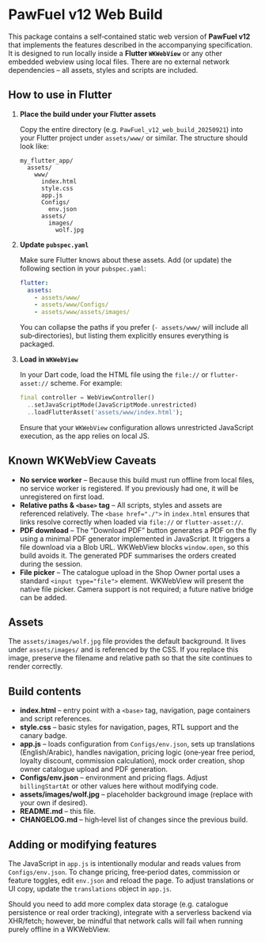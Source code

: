 # PawFuel v12 Web Build

This package contains a self‑contained static web version of **PawFuel v12** that implements the features described in the accompanying specification. It is designed to run locally inside a **Flutter `WKWebView`** or any other embedded webview using local files. There are no external network dependencies – all assets, styles and scripts are included.

## How to use in Flutter

1. **Place the build under your Flutter assets**

   Copy the entire directory (e.g. `PawFuel_v12_web_build_20250921`) into your Flutter project under `assets/www/` or similar. The structure should look like:

   ```
   my_flutter_app/
     assets/
       www/
         index.html
         style.css
         app.js
         Configs/
           env.json
         assets/
           images/
             wolf.jpg
   ```

2. **Update `pubspec.yaml`**

   Make sure Flutter knows about these assets. Add (or update) the following section in your `pubspec.yaml`:

   ```yaml
   flutter:
     assets:
       - assets/www/
       - assets/www/Configs/
       - assets/www/assets/images/
   ```

   You can collapse the paths if you prefer (`- assets/www/` will include all sub‑directories), but listing them explicitly ensures everything is packaged.

3. **Load in `WKWebView`**

   In your Dart code, load the HTML file using the `file://` or `flutter-asset://` scheme. For example:

   ```dart
   final controller = WebViewController()
     ..setJavaScriptMode(JavaScriptMode.unrestricted)
     ..loadFlutterAsset('assets/www/index.html');
   ```

   Ensure that your `WKWebView` configuration allows unrestricted JavaScript execution, as the app relies on local JS.

## Known WKWebView Caveats

* **No service worker** – Because this build must run offline from local files, no service worker is registered. If you previously had one, it will be unregistered on first load.
* **Relative paths & `<base>` tag** – All scripts, styles and assets are referenced relatively. The `<base href="./">` in `index.html` ensures that links resolve correctly when loaded via `file://` or `flutter-asset://`.
* **PDF download** – The “Download PDF” button generates a PDF on the fly using a minimal PDF generator implemented in JavaScript. It triggers a file download via a Blob URL. WKWebView blocks `window.open`, so this build avoids it. The generated PDF summarises the orders created during the session.
* **File picker** – The catalogue upload in the Shop Owner portal uses a standard `<input type="file">` element. WKWebView will present the native file picker. Camera support is not required; a future native bridge can be added.

## Assets

The `assets/images/wolf.jpg` file provides the default background. It lives under `assets/images/` and is referenced by the CSS. If you replace this image, preserve the filename and relative path so that the site continues to render correctly.

## Build contents

* **index.html** – entry point with a `<base>` tag, navigation, page containers and script references.
* **style.css** – basic styles for navigation, pages, RTL support and the canary badge.
* **app.js** – loads configuration from `Configs/env.json`, sets up translations (English/Arabic), handles navigation, pricing logic (one‑year free period, loyalty discount, commission calculation), mock order creation, shop owner catalogue upload and PDF generation.
* **Configs/env.json** – environment and pricing flags. Adjust `billingStartAt` or other values here without modifying code.
* **assets/images/wolf.jpg** – placeholder background image (replace with your own if desired).
* **README.md** – this file.
* **CHANGELOG.md** – high‑level list of changes since the previous build.

## Adding or modifying features

The JavaScript in `app.js` is intentionally modular and reads values from `Configs/env.json`. To change pricing, free‑period dates, commission or feature toggles, edit `env.json` and reload the page. To adjust translations or UI copy, update the `translations` object in `app.js`.

Should you need to add more complex data storage (e.g. catalogue persistence or real order tracking), integrate with a serverless backend via XHR/fetch; however, be mindful that network calls will fail when running purely offline in a WKWebView.